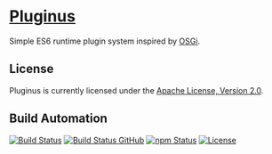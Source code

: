 # [Pluginus](http://pluginus.hive.pt)

Simple ES6 runtime plugin system inspired by [OSGi](https://www.osgi.org/).

## License

Pluginus is currently licensed under the [Apache License, Version 2.0](http://www.apache.org/licenses/).

## Build Automation

[![Build Status](https://app.travis-ci.com/hivesolutions/pluginus.svg?branch=master)](https://travis-ci.com/github/hivesolutions/pluginus)
[![Build Status GitHub](https://github.com/hivesolutions/pluginus/workflows/Main%20Workflow/badge.svg)](https://github.com/hivesolutions/pluginus/actions)
[![npm Status](https://img.shields.io/npm/v/pluginus.svg)](https://www.npmjs.com/package/pluginus)
[![License](https://img.shields.io/badge/license-Apache%202.0-blue.svg)](https://www.apache.org/licenses/)
